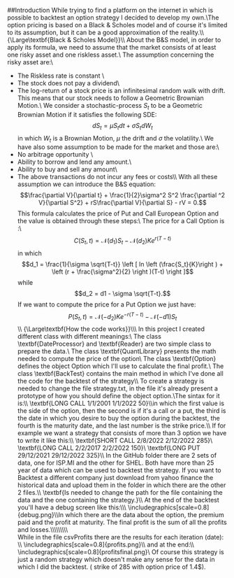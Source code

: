 ##Introduction
While trying to find a platform on the internet in which is possible to backtest an option strategy I decided to develop my own.\\The option pricing is based on a Black & Scholes model and of course it's limited to its assumption, but it can be a good approximation of the reality.\\\\
{\Large\textbf{Black \& Scholes Model}}\\\\
About the B&S model, in order to apply its formula, we need to assume that the market consists of at least one risky asset and one riskless asset.\\
The assumption concerning the risky asset are:\\
- The Riskless rate is constant \\
- The stock does not pay a dividend\\ 
- The log-return of a stock price is an infinitesimal random walk with drift. This means that our stock needs to follow a Geometric Brownian Motion.\\
We consider a stochastic-process $S_t$ to be a Geometric Brownian Motion if it satisfies the following SDE: $$dS_t = \mu S_tdt + \sigma S_tdW_t$$ in which $W_t$ is a Brownian Motion, $\mu$ the drift and $\sigma$ the volatility.\\
We have also some assumption to be made for the market and those are:\\
- No arbitrage opportunity \\
- Ability to borrow and lend any amount.\\
- Ability to buy and sell any amount\\
- The above transactions do not incur any fees or costs\\\\
With all these assumption we can introduce the B&S equation:
$$\frac{\partial V}{\partial t} + \frac{1}{2}\sigma^2 S^2 \frac{\partial ^2 V}{\partial S^2} + rS\frac{\partial V}{\partial S} - rV = 0.$$
This formula calculates the price of Put and Call European Option and the value is obtained through these steps:\\
The price for a Call Option is :\\
$$C(S_t,t) = \mathcal{N}(d_1)S_t - \mathcal{N}(d_2)Ke^{r(T-t)}$$ in which $$d_1 = \frac{1}{\sigma \sqrt{T-t}} \left [ ln \left (\frac{S_t}{K}\right ) + \left (r + \frac{\sigma^2}{2} \right )(T-t) \right ]$$ while $$d_2 = d1 - \sigma \sqrt{T-t}.$$
If we want to compute the price for a Put Option we just have:$$P(S_t,t) = \mathcal{N}(-d_2)Ke^{-r(T-t)} - \mathcal{N}(-d1)S_t$$\\\\
 {\Large\textbf{How the code works}}\\\\\\
 In this project I created different class with different meanings:\\
 The class \textbf{DateProcessor} and \textbf{Reader} are two simple class to prepare the data.\\
 The class \textbf{QuantLibrary} presents the math needed to compute the price of the option\\
 The class \textbf{Option} defines the object Option which I'll use to calculate the final profit.\\
 The class \textbf{BackTest} contains the main method in which I've done all the code for the backtest of the strategy\\\\
 To create a strategy is needed to change the file strategy.txt, in the file it's already present a prototype of how you should define the object option.\\The sintax for it is:\\\\
 \textbf{LONG CALL 1/1/2001 1/1/2022 50}\\\\in which the first value is the side of the option, then the second is if it's a call or a put, the third is the date in which you desire to buy the option during the backtest, the fourth is the maturity date, and the last number is the strike price.\\\\ If for example we want a strategy that consists of more than 3 option we have to write it like this:\\\\
\textbf{SHORT CALL 2/8/2022 2/12/2022 285}\\
\textbf{LONG CALL 2/2/2017 2/2/2022 150}\\
\textbf{LONG PUT 29/12/2021 29/12/2022 325}\\\\
In the GitHub folder there are 2 sets of data, one for ISP.MI and the other for SHEL. Both have more than 25 year of data which can be used to backtest the strategy. If you want to Backtest a different company just download from yahoo finance the historical data and upload them in the folder in which there are the other 2 files.\\\\
\textbf{Is needed to change the path for the file containing the data and the one containing the strategy.}\\\\
At the end of the backtest you'll have a debug screen like this:\\\\\\
\includegraphics[scale=0.8]{debug.png}\\\\In which there are the data about the option, the premium paid and the profit at maturity. The final profit is the sum of all the profits and losses.\\\\\\\\\\\\\\\\\\\
While in the file csvProfits there are the results for each iteration (date): \\\\
\includegraphics[scale=0.8]{profits.png}\\\\ and at the end:\\\\
\includegraphics[scale=0.8]{profitsfinal.png}\\
Of course this strategy is just a random strategy which doesn't make any sense for the data in which I did the backtest. ( strike of 285 with option price of 1.4\$). 
